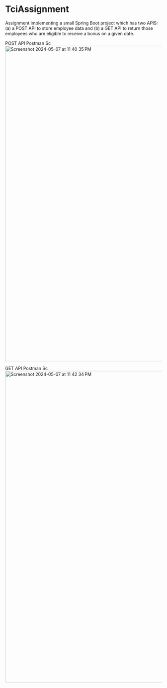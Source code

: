 # TciAssignment
Assignment implementing a small Spring Boot project which has two APIS: (a) a POST API to store employee data and (b) a GET API to return those employees who are eligible to receive a bonus on a given date. 

POST API Postman Sc
<img width="1013" alt="Screenshot 2024-05-07 at 11 40 35 PM" src="https://github.com/suryanshGit84/TciAssignment/assets/26478915/b3c3af91-bd09-42c5-9be3-fa4c98b2e863">

GET API Postman Sc
<img width="1002" alt="Screenshot 2024-05-07 at 11 42 34 PM" src="https://github.com/suryanshGit84/TciAssignment/assets/26478915/64179f35-4f1a-4901-bc3b-daa920e6f11c">
